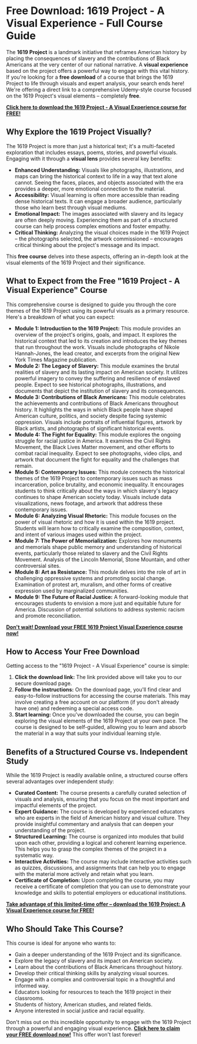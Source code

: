 # Free Download: 1619 Project - A Visual Experience - Full Course Guide

The **1619 Project** is a landmark initiative that reframes American history by placing the consequences of slavery and the contributions of Black Americans at the very center of our national narrative. A **visual experience** based on the project offers a powerful way to engage with this vital history. If you're looking for a **free download** of a course that brings the 1619 Project to life through visuals and expert analysis, your search ends here! We're offering a direct link to a comprehensive Udemy-style course focused on the 1619 Project's visual elements – completely **free**.

[**Click here to download the 1619 Project - A Visual Experience course for FREE!**](https://udemywork.com/1619-project-a-visual-experience)

## Why Explore the 1619 Project Visually?

The 1619 Project is more than just a historical text; it's a multi-faceted exploration that includes essays, poems, stories, and powerful visuals. Engaging with it through a **visual lens** provides several key benefits:

*   **Enhanced Understanding:** Visuals like photographs, illustrations, and maps can bring the historical context to life in a way that text alone cannot. Seeing the faces, places, and objects associated with the era provides a deeper, more emotional connection to the material.
*   **Accessibility:** Visual learning is often more accessible than reading dense historical texts. It can engage a broader audience, particularly those who learn best through visual mediums.
*   **Emotional Impact:** The images associated with slavery and its legacy are often deeply moving. Experiencing them as part of a structured course can help process complex emotions and foster empathy.
*   **Critical Thinking:** Analyzing the visual choices made in the 1619 Project – the photographs selected, the artwork commissioned – encourages critical thinking about the project's message and its impact.

This **free course** delves into these aspects, offering an in-depth look at the visual elements of the 1619 Project and their significance.

## What to Expect from the Free "1619 Project - A Visual Experience" Course

This comprehensive course is designed to guide you through the core themes of the 1619 Project using its powerful visuals as a primary resource. Here's a breakdown of what you can expect:

*   **Module 1: Introduction to the 1619 Project:** This module provides an overview of the project's origins, goals, and impact. It explores the historical context that led to its creation and introduces the key themes that run throughout the work. Visuals include photographs of Nikole Hannah-Jones, the lead creator, and excerpts from the original New York Times Magazine publication.
*   **Module 2: The Legacy of Slavery:** This module examines the brutal realities of slavery and its lasting impact on American society. It utilizes powerful imagery to convey the suffering and resilience of enslaved people. Expect to see historical photographs, illustrations, and documents that depict the institution of slavery and its consequences.
*   **Module 3: Contributions of Black Americans:** This module celebrates the achievements and contributions of Black Americans throughout history. It highlights the ways in which Black people have shaped American culture, politics, and society despite facing systemic oppression. Visuals include portraits of influential figures, artwork by Black artists, and photographs of significant historical events.
*   **Module 4: The Fight for Equality:** This module explores the ongoing struggle for racial justice in America. It examines the Civil Rights Movement, the Black Lives Matter movement, and other efforts to combat racial inequality. Expect to see photographs, video clips, and artwork that document the fight for equality and the challenges that remain.
*   **Module 5: Contemporary Issues:** This module connects the historical themes of the 1619 Project to contemporary issues such as mass incarceration, police brutality, and economic inequality. It encourages students to think critically about the ways in which slavery's legacy continues to shape American society today. Visuals include data visualizations, news footage, and artwork that address these contemporary issues.
*   **Module 6: Analyzing Visual Rhetoric:** This module focuses on the power of visual rhetoric and how it is used within the 1619 project. Students will learn how to critically examine the composition, context, and intent of various images used within the project.
*   **Module 7: The Power of Memorialization:** Explores how monuments and memorials shape public memory and understanding of historical events, particularly those related to slavery and the Civil Rights Movement. Analysis of the Lincoln Memorial, Stone Mountain, and other controversial sites.
*   **Module 8: Art as Resistance:** This module delves into the role of art in challenging oppressive systems and promoting social change. Examination of protest art, muralism, and other forms of creative expression used by marginalized communities.
*   **Module 9: The Future of Racial Justice:** A forward-looking module that encourages students to envision a more just and equitable future for America. Discussion of potential solutions to address systemic racism and promote reconciliation.

[**Don't wait! Download your FREE 1619 Project Visual Experience course now!**](https://udemywork.com/1619-project-a-visual-experience)

## How to Access Your Free Download

Getting access to the "1619 Project - A Visual Experience" course is simple:

1.  **Click the download link:** The link provided above will take you to our secure download page.
2.  **Follow the instructions:** On the download page, you'll find clear and easy-to-follow instructions for accessing the course materials. This may involve creating a free account on our platform (if you don't already have one) and redeeming a special access code.
3.  **Start learning:** Once you've downloaded the course, you can begin exploring the visual elements of the 1619 Project at your own pace. The course is designed to be self-guided, allowing you to learn and absorb the material in a way that suits your individual learning style.

## Benefits of a Structured Course vs. Independent Study

While the 1619 Project is readily available online, a structured course offers several advantages over independent study:

*   **Curated Content:** The course presents a carefully curated selection of visuals and analysis, ensuring that you focus on the most important and impactful elements of the project.
*   **Expert Guidance:** The course is developed by experienced educators who are experts in the field of American history and visual culture. They provide insightful commentary and analysis that can deepen your understanding of the project.
*   **Structured Learning:** The course is organized into modules that build upon each other, providing a logical and coherent learning experience. This helps you to grasp the complex themes of the project in a systematic way.
*   **Interactive Activities:** The course may include interactive activities such as quizzes, discussions, and assignments that can help you to engage with the material more actively and retain what you learn.
*   **Certificate of Completion:** Upon completing the course, you may receive a certificate of completion that you can use to demonstrate your knowledge and skills to potential employers or educational institutions.

[**Take advantage of this limited-time offer – download the 1619 Project: A Visual Experience course for FREE!**](https://udemywork.com/1619-project-a-visual-experience)

## Who Should Take This Course?

This course is ideal for anyone who wants to:

*   Gain a deeper understanding of the 1619 Project and its significance.
*   Explore the legacy of slavery and its impact on American society.
*   Learn about the contributions of Black Americans throughout history.
*   Develop their critical thinking skills by analyzing visual sources.
*   Engage with a complex and controversial topic in a thoughtful and informed way.
*   Educators looking for resources to teach the 1619 project in their classrooms.
*   Students of history, American studies, and related fields.
*   Anyone interested in social justice and racial equality.

Don't miss out on this incredible opportunity to engage with the 1619 Project through a powerful and engaging visual experience. **[Click here to claim your FREE download now!](https://udemywork.com/1619-project-a-visual-experience)** This offer won't last forever!

